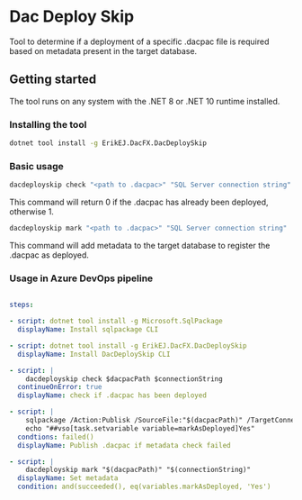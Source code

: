 # Dac Deploy Skip

Tool to determine if a deployment of a specific .dacpac file is required based on metadata present in the target database.

## Getting started

The tool runs on any system with the .NET 8 or .NET 10 runtime installed. 

### Installing the tool

```bash
dotnet tool install -g ErikEJ.DacFX.DacDeploySkip
```

### Basic usage

```bash
dacdeployskip check "<path to .dacpac>" "SQL Server connection string" 
```

This command will return 0 if the .dacpac has already been deployed, otherwise 1.

```bash
dacdeployskip mark "<path to .dacpac>" "SQL Server connection string" 
```

This command will add metadata to the target database to register the .dacpac as deployed.

### Usage in Azure DevOps pipeline

```yaml

steps:

- script: dotnet tool install -g Microsoft.SqlPackage
  displayName: Install sqlpackage CLI

- script: dotnet tool install -g ErikEJ.DacFX.DacDeploySkip
  displayName: Install DacDeploySkip CLI

- script: |
    dacdeployskip check $dacpacPath $connectionString
  continueOnError: true
  displayName: check if .dacpac has been deployed

- script: |
    sqlpackage /Action:Publisk /SourceFile:"$(dacpacPath)" /TargetConnectionString:"$(connectionString)"
    echo "##vso[task.setvariable variable=markAsDeployed]Yes"
  condtions: failed()
  displayName: Publish .dacpac if metadata check failed

- script: |
    dacdeployskip mark "$(dacpacPath)" "$(connectionString)"
  displayName: Set metadata
  condition: and(succeeded(), eq(variables.markAsDeployed, 'Yes')

```
